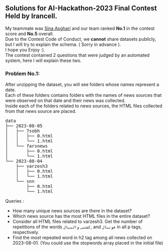 ## Solutions for AI-Hackathon-2023 Final Contest Held by Irancell. <br>
My teammate was [Sina Asghari](https://github.com/sinaaasghari) and our team ranked **No.1** in the contest score and **No.5** overall. <br>
Due to the Contest Code of Conduct, we **cannot** share datasets publicly, but I will try to explain the schema. ( Sorry in advance  ). <br>
I hope you Enjoy :). <br>
The contest contained 2 questions that were judged by an automated system, here I will explain these two.
### Problem No.1:
After unzipping the dataset, you will see folders whose names represent a date.<br>
Each of these folders contains folders with the names of news sources that were observed on that date and their news was collected.<br>
Inside each of the folders related to news sources, the HTML files collected from that news source are placed.
<pre>
data
├── 2023-08-05
│   ├── 7sobh
│   │   ├── 0.html
│   │   └── 1.html
│   └── farsnews
│       ├── 0.html
│       └── 1.html
└── 2023-08-04
    ├── varzesh3
    │   ├── 0.html
    │   └── 1.html
    └── snn
        ├── 0.html
        └── 1.html
</pre>
Queries : 
- How many unique news sources are there in the dataset?
- Which news source has the most HTML files in the entire dataset?
- Consider all HTML files related to varzesh3. Get the number of repetitions of the words `کشتی`, `والیبال`, and `فوتبال` in all p​​ tags, respectively.
- Find the most repeated word in h2 tag among all news collected on 2023-08-01. (You could use the stopwords array placed in the initial file)
